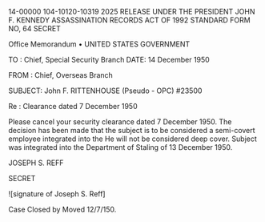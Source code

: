 14-00000
104-10120-10319
2025 RELEASE UNDER THE PRESIDENT JOHN F. KENNEDY ASSASSINATION RECORDS ACT OF 1992
STANDARD FORM NO, 64
SECRET

Office Memorandum • UNITED STATES GOVERNMENT

TO : Chief, Special Security Branch DATE: 14 December 1950

FROM : Chief, Overseas Branch

SUBJECT: John F. RITTENHOUSE (Pseudo - OPC)
#23500

Re : Clearance dated 7 December 1950

Please cancel your security clearance dated 7 December 1950. The
decision has been made that the subject is to be considered a semi-covert employee
integrated into the He will not be considered deep cover.
Subject was integrated into the Department of Staling of 13 December 1950.


JOSEPH S. REFF

SECRET

![signature of Joseph S. Reff]

Case Closed by
Moved 12/7/150.
